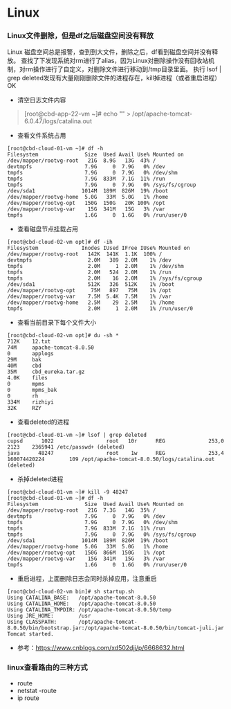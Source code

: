# Linux

### Linux文件删除，但是df之后磁盘空间没有释放 
Linux 磁盘空间总是报警，查到到大文件，删除之后，df看到磁盘空间并没有释放。
查找了下发现系统对rm进行了alias，因为Linux对删除操作没有回收站机制，对rm操作进行了自定义，对删除文件进行移动到/tmp目录里面。
执行   lsof | grep deleted发现有大量刚刚删除文件的进程存在，kill掉进程（或者重启进程）OK

- 清空日志文件内容
>[root@cbd-app-22-vm ~]# echo "" > /opt/apache-tomcat-6.0.47/logs/catalina.out

- 查看文件系统占用
```
[root@cbd-cloud-01-vm ~]# df -h
Filesystem               Size  Used Avail Use% Mounted on
/dev/mapper/rootvg-root   21G  8.9G   13G  43% /
devtmpfs                 7.9G     0  7.9G   0% /dev
tmpfs                    7.9G     0  7.9G   0% /dev/shm
tmpfs                    7.9G  833M  7.1G  11% /run
tmpfs                    7.9G     0  7.9G   0% /sys/fs/cgroup
/dev/sda1               1014M  189M  826M  19% /boot
/dev/mapper/rootvg-home  5.0G   33M  5.0G   1% /home
/dev/mapper/rootvg-opt   150G  150G   20K 100% /opt
/dev/mapper/rootvg-var    15G  341M   15G   3% /var
tmpfs                    1.6G     0  1.6G   0% /run/user/0
```
- 查看磁盘节点挂载占用 
```
[root@cbd-cloud-02-vm opt]# df -ih
Filesystem              Inodes IUsed IFree IUse% Mounted on
/dev/mapper/rootvg-root   142K  141K  1.1K  100% /
devtmpfs                  2.0M   389  2.0M    1% /dev
tmpfs                     2.0M     1  2.0M    1% /dev/shm
tmpfs                     2.0M   524  2.0M    1% /run
tmpfs                     2.0M    16  2.0M    1% /sys/fs/cgroup
/dev/sda1                 512K   326  512K    1% /boot
/dev/mapper/rootvg-opt     75M   897   75M    1% /opt
/dev/mapper/rootvg-var    7.5M  5.4K  7.5M    1% /var
/dev/mapper/rootvg-home   2.5M    29  2.5M    1% /home
tmpfs                     2.0M     1  2.0M    1% /run/user/0
```
- 查看当前目录下每个文件大小
```
[root@cbd-cloud-02-vm opt]# du -sh *
712K    12.txt
74M     apache-tomcat-8.0.50
0       applogs
29M     bak
40M     cbd
35M     cbd_eureka.tar.gz
4.0K    files
0       mpms
0       mpms_bak
0       rh
334M    rizhiyi
32K     RZY
```
- 查看deleted的进程
```
[root@cbd-cloud-01-vm ~]# lsof | grep deleted
cupsd      1022                 root   10r      REG              253,0         2123    2365941 /etc/passwd+ (deleted)
java      48247                 root    1w      REG              253,4 160074420224        109 /opt/apache-tomcat-8.0.50/logs/catalina.out (deleted)
```
- 杀掉deleted进程
```
[root@cbd-cloud-01-vm ~]# kill -9 48247
[root@cbd-cloud-01-vm ~]# df -h
Filesystem               Size  Used Avail Use% Mounted on
/dev/mapper/rootvg-root   21G  7.3G   14G  35% /
devtmpfs                 7.9G     0  7.9G   0% /dev
tmpfs                    7.9G     0  7.9G   0% /dev/shm
tmpfs                    7.9G  833M  7.1G  11% /run
tmpfs                    7.9G     0  7.9G   0% /sys/fs/cgroup
/dev/sda1               1014M  189M  826M  19% /boot
/dev/mapper/rootvg-home  5.0G   33M  5.0G   1% /home
/dev/mapper/rootvg-opt   150G  866M  150G   1% /opt
/dev/mapper/rootvg-var    15G  341M   15G   3% /var
tmpfs                    1.6G     0  1.6G   0% /run/user/0
```
- 重启进程，上面删除日志会同时杀掉应用，注意重启
```
[root@cbd-cloud-02-vm bin]# sh startup.sh
Using CATALINA_BASE:   /opt/apache-tomcat-8.0.50
Using CATALINA_HOME:   /opt/apache-tomcat-8.0.50
Using CATALINA_TMPDIR: /opt/apache-tomcat-8.0.50/temp
Using JRE_HOME:        /usr
Using CLASSPATH:       /opt/apache-tomcat-8.0.50/bin/bootstrap.jar:/opt/apache-tomcat-8.0.50/bin/tomcat-juli.jar
Tomcat started.
```
- 参考：https://www.cnblogs.com/xd502djj/p/6668632.html

### linux查看路由的三种方式
- route
- netstat -route
- ip route

### 

